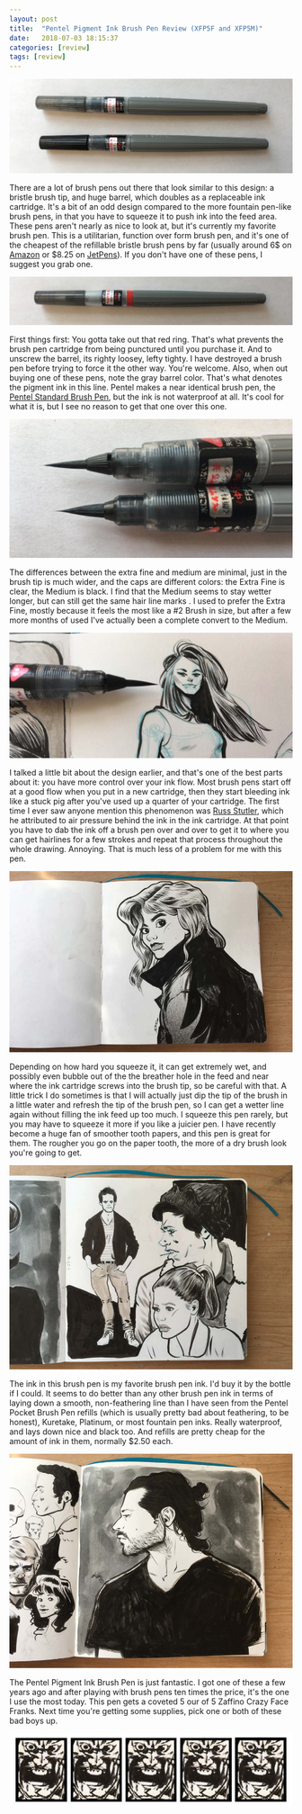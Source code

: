 ```yaml
---
layout: post
title:  "Pentel Pigment Ink Brush Pen Review (XFP5F and XFP5M)"
date:   2018-07-03 18:15:37
categories: [review]
tags: [review]
---
```


![Pentel Pigment Ink Brush Pens Extra Fine XFP5F and Medium XFP5M](/assets/img/blog-images/both-pens.jpg)

There are a lot of brush pens out there that look similar to this design: a bristle brush tip, and huge barrel, which doubles as a replaceable ink cartridge.  It's a bit of an odd design compared to the more fountain pen-like brush pens, in that you have to squeeze it to push ink into the feed area.  These pens aren't nearly as nice to look at, but it's currently my favorite brush pen.  This is a utilitarian, function over form brush pen, and it's one of the cheapest of the refillable bristle brush pens by far (usually around 6$ on [Amazon](https://www.amazon.com/dp/B002GKCDPW/) or $8.25 on [JetPens](https://www.jetpens.com/Pentel-Pigment-Ink-Brush-Pen-Extra-Fine/pd/10976)).  If you don't have one of these pens, I suggest you grab one.

<!--more-->


![A New Pentel Pigment Ink Brush Pen Extra Fine XFP5F](/assets/img/blog-images/new-pen.jpg)

First things first: You gotta take out that red ring.  That's what prevents the brush pen cartridge from being punctured until you purchase it.  And to unscrew the barrel, its righty loosey, lefty tighty.  I have destroyed a brush pen before trying to force it the other way.  You're welcome.  Also, when out buying one of these pens, note the gray barrel color.  That's what denotes the pigment ink in this line.  Pentel makes a near identical brush pen, the [Pentel Standard Brush Pen](https://www.jetpens.com/Pentel-Standard-Brush-Pen-Extra-Fine-Tip/pd/2415), but the ink is not waterproof at all.  It's cool for what it is, but I see no reason to get that one over this one.

![Brush Tip Comparison between Extra Fine and Medium](/assets/img/blog-images/tip-comparrison.jpg)

The differences between the extra fine and medium are minimal, just in the brush tip is much wider, and the caps are different colors: the Extra Fine is clear, the Medium is black.  I find that the Medium seems to stay wetter longer, but can still get the same hair line marks .  I used to prefer the Extra Fine, mostly because it feels the most like a #2 Brush in size, but after a few more months of used I've actually been a complete convert to the Medium.  

![Example of Line Weights](/assets/img/blog-images/tiny-lines.jpg)

I talked a little bit about the design earlier, and that's one of the best parts about it: you have more control over your ink flow.  Most brush pens start off at a good flow when you put in a new cartridge, then they start bleeding ink like a stuck pig after you've used up a quarter of your cartridge. The first time I ever saw anyone mention this phenomenon was [Russ Stutler](http://www.stutler.cc/index.html), which he attributed to air pressure behind the ink in the ink cartridge.  At that point you have to dab the ink off a brush pen over and over to get it to where you can get hairlines for a few strokes and repeat that process throughout the whole drawing. Annoying.  That is much less of a problem for me with this pen.

![Sketchbook Example with Pentel Pigment Ink Brush Pen](/assets/img/blog-images/example-1.jpg)

Depending on how hard you squeeze it, it can get extremely wet, and possibly even bubble out of the the breather hole in the feed and near where the ink cartridge screws into the brush tip, so be careful with that.  A little trick I do sometimes is that I will actually just dip the tip of the brush in a little water and refresh the tip of the brush pen, so I can get a wetter line again without filling the ink feed up too much.  I squeeze this pen rarely, but you may have to squeeze it more if you like a juicier pen. I have recently become a huge fan of smoother tooth papers, and this pen is great for them.  The rougher you go on the paper tooth, the more of a dry brush look you're going to get.  

![Sketchbook Example with Pentel Pigment Ink Brush Pen](/assets/img/blog-images/example-2.jpg)

The ink in this brush pen is my favorite brush pen ink.  I'd buy it by the bottle if I could.  It seems to do better than any other brush pen ink in terms of laying down a smooth, non-feathering line than I have seen from the Pentel Pocket Brush Pen refills (which is usually pretty bad about feathering, to be honest), Kuretake, Platinum, or most fountain pen inks.  Really waterproof, and lays down nice and black too. And refills are pretty cheap for the amount of ink in them, normally $2.50 each.

![Sketchbook Example with Pentel Pigment Ink Brush Pen](/assets/img/blog-images/example-3.jpg)

The Pentel Pigment Ink Brush Pen is just fantastic.  I got one of these a few years ago and after playing with brush pens ten times the price, it's the one I use the most today.  This pen gets a coveted 5 our of 5 Zaffino Crazy Face Franks.  Next time you're getting some supplies, pick one or both of these bad boys up.

![5 our of 5 Stars](/assets/img/blog-images/zaffino-scale-5-star.jpg)
